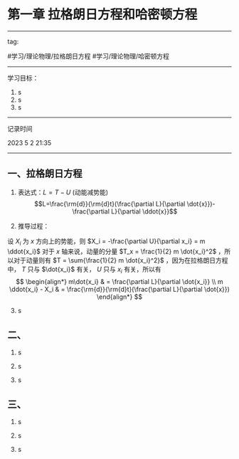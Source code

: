 # 第一章 拉格朗日方程和哈密顿方程
---
tag:

#学习/理论物理/拉格朗日方程 #学习/理论物理/哈密顿方程 

---
学习目标：
1. s
2. s
3. s

---
记录时间

2023 5 2 21:35

---

## 一、拉格朗日方程
1. 表达式：$L=T-U$ (动能减势能)
$$L=\frac{\rm{d}}{\rm{d}t}(\frac{\partial L}{\partial \dot{x}})-\frac{\partial L}{\partial \ddot{x}}$$

2. 推导过程：

设 $X_i$ 为 $x$ 方向上的势能，则 $X_i = -\frac{\partial U}{\partial x_i} = m \ddot{x_i}$ 
对于 $x$ 轴来说，动量的分量 $T_x = \frac{1}{2} m \dot{x_i}^2$ ，所以对于动量则有 $T = \sum{\frac{1}{2} m \dot{x_i}^2}$ ，因为在拉格朗日方程中， $T$ 只与 $\dot{x_i}$ 有关， $U$ 只与 $x_i$ 有关，所以有
$$
\begin{align*}
	m\dot{x_i} & = \frac{\partial L}{\partial \dot{x_i}} \\
	m \ddot{x_i} - X_i & = \frac{\rm{d}}{\rm{d}t}(\frac{\partial L}{\partial \dot{x}})
\end{align*}
$$


3. s


## 二、
1. s

2. s

3. s

## 三、
1. s

2. s

3. s

